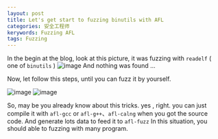 ```yaml
---
layout: post
title: Let's get start to fuzzing binutils with AFL
categories: 安全工程师
kerywords: Fuzzing AFL
tags: Fuzzing
---
```


In the begin at the blog,  look at this picture, it was fuzzing with `readelf` ( one of `binutils` )
![image](https://user-images.githubusercontent.com/12653147/62205434-04f98700-b3c2-11e9-8188-6302cf718bff.png)
And nothing was found ... 

Now, let  follow this steps, until you can fuzz it by yourself.

![image](https://user-images.githubusercontent.com/12653147/62205586-5b66c580-b3c2-11e9-9ca0-fd4a16118db9.png)
![image](https://user-images.githubusercontent.com/12653147/62205714-a41e7e80-b3c2-11e9-8f6e-c193ffa3795e.png)

So, may be you already know about this tricks. yes , right. you can just compile it with `afl-gcc` or `afl-g++`、`afl-calng` when you got the source code. And generate lots data to feed it to `afl-fuzz`
In this situation, you should able to fuzzing with many program.